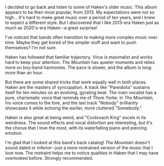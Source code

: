 I decided to go back and listen to some of Haken's older music. This album appears to be their
most popular, from 2013. My expectations were not so high... It's hard to make great music over
a period of ten years, and I knew to expect a different style. But I discovered that I like
2013-era Haken just as much as 2020's-era Haken--a great surprise!

I've noticed that bands often transition to making more complex music over time. Maybe
they get bored of the simpler stuff and want to push themselves? I'm not sure.

Haken has followed that familiar trajectory.
*Virus* is maximalist and works hard to keep your
attention. *The Mountain* has quieter moments and relies more on boy-band
harmonies. The pace is slower, and the album is long: more than an hour.

But there are some shared tricks that work equally well in both places.
Haken are the masters of syncopation.
A track like "Pareidolia" sustains itself for ten minutes on an evolving, gyrating beat. The
main vocalist has a pure, charismatic voice that reminds me of Thom Yorke. In *The Mountain,*
his voice comes to the fore, and the last track "Nobody" brilliantly showcases it while
echoing the earlier, more cluttered "Somebody."

Haken is also great at being weird, and "Cockroach King" excels in its weirdness. The sound effects
and vocal distortion are interesting, but it's the chorus that I love the most, with its
waterfalling piano and piercing emotion.

I'm glad that I looked at this band's back catalog! *The Mountain* doesn't sound dated or inferior--just
a more restrained version of the music that I love now. The restraint helps me to notice qualities in
Haken that I may have overlooked before. Strongly recommended.
